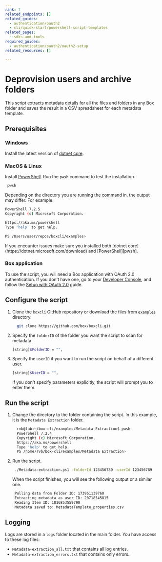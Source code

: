 ```yaml
---
rank: 7
related_endpoints: []
related_guides:
  - authentication/oauth2
  - cli/quick-start/powershell-script-templates
related_pages:
  - sdks-and-tools
required_guides:
  - authentication/oauth2/oauth2-setup
related_resources: []

---
```

# Deprovision users and archive folders

This script extracts metadata details for all the
files and folders in any Box folder and
saves the result in a CSV spreadsheet for
each metadata template.

## Prerequisites

### Windows

Install the latest version of [dotnet core](https://dotnet.microsoft.com/download).

### MacOS & Linux

Install [PowerShell][pwsh]. Run the `pwsh` command to test the installation.

   ```bash
    pwsh 
   ```

Depending on the directory you are
running the command in, the output may differ.
For example:

   ```bash
   PowerShell 7.2.5
   Copyright (c) Microsoft Corporation.

   https://aka.ms/powershell
   Type 'help' to get help.
     
   PS /Users/user/repos/boxcli/examples> 
   ```

   <Message>
      If you encounter issues make sure you installed both 
      [dotnet core](https://dotnet.microsoft.com/download) and 
      [PowerShell][pwsh].
   </Message>

### Box application

To use the script, you will need a Box application
with OAuth 2.0 authentication. If you don't have one,
go to your [Developer Console][console], and follow the 
[Setup with OAuth 2.0][auth] guide.

## Configure the script 

1. Clone the `boxcli` GitHub repository 
   or download the files from [`examples`][examples] directory.

   ```bash
     git clone https://github.com/box/boxcli.git
   ```

2. Specify the `folderID` of the folder you want the script to scan
   for metadata.

   ```bash
   [string]$FolderID = "",
   ```

3. Specify the `userID` if you want to run the script on behalf of a different  
   user.

   ```bash
   [string]$UserID = "",
   ```

   <Message>
   If you don't specify parameters explicitly, the script
   will prompt you to enter them.
   </Message>

## Run the script

1. Change the directory to the folder containing the script. 
   In this example, it is the `Metadata Extraction` folder.
   
   ```bash
     rvb@lab:~/box-cli/examples/Metadata Extraction$ pwsh
     PowerShell 7.2.4
     Copyright (c) Microsoft Corporation.
     https://aka.ms/powershell
     Type 'help' to get help.
     PS /home/rvb/box-cli/examples/Metadata Extraction>
   ```

2. Run the script.
   
   ```bash
    ./Metadata-extraction.ps1 -folderId 123456789 -userId 123456789
   ```

   When the script finishes, you will see the following 
   output or a similar one.

   ```bash
    Pulling data from Folder ID: 173961139760
    Extracting metadata as user ID: 20718545815
    Reading Item ID: 1016853559790
    Metadata saved to: MetadataTemplate_properties.csv
   ```

## Logging

Logs are stored in a `logs` folder located in the main folder. 
You have access to these log files:

* `Metadata-extraction_all.txt` that contains all log entries.
* `Metadata-extraction_errors.txt` that contains only errors.

[scripts]: https://github.com/box/boxcli/tree/main/examples
[pwsh]: https://docs.microsoft.com/en-us/powershell/scripting/install/installing-powershell?view=powershell-7.2
[quickstart]: g://cli/quick-start/create-oauth-app/
[console]: https://app.box.com/developers/console
[auth]: g://authentication/oauth2/oauth2-setup
[examples]:https://github.com/box/boxcli/tree/main/examples/Metadata%20Extraction